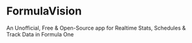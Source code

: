 # FormulaVision
An Unofficial, Free & Open-Source app for Realtime Stats, Schedules & Track Data in Formula One
